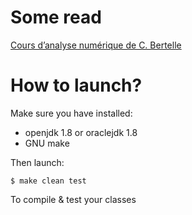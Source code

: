 # Some read

[Cours d’analyse numérique de C. Bertelle](http://fmdkdd.free.fr/files/MIS6_Analyse_Num%C3%A9rique.pdf)

# How to launch?

Make sure you have installed:

* openjdk 1.8 or oraclejdk 1.8
* GNU make

Then launch:

```
$ make clean test
```

To compile & test your classes
